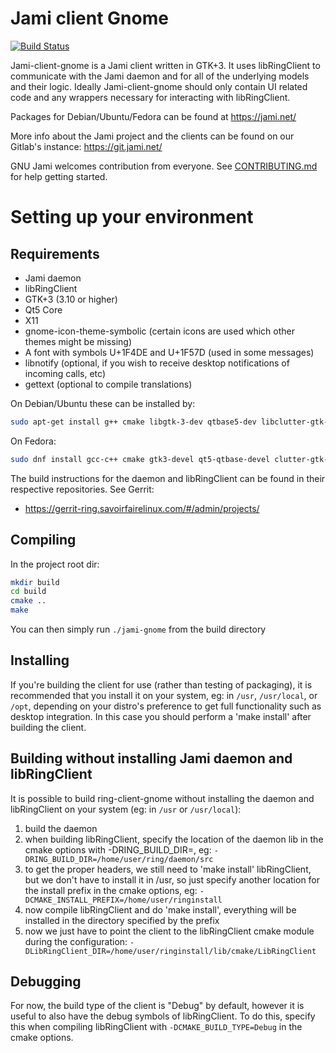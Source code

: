 # Jami client Gnome

[![Build Status](https://jenkins.jami.net/buildStatus/icon?job=client-gnome)](https://jenkins.jami.net/job/client-gnome/)

Jami-client-gnome is a Jami client written in GTK+3. It uses libRingClient to
communicate with the Jami daemon and for all of the underlying models and their
logic. Ideally Jami-client-gnome should only contain UI related code and any
wrappers necessary for interacting with libRingClient.

Packages for Debian/Ubuntu/Fedora can be found at https://jami.net/

More info about the Jami project and the clients can be found on our Gitlab's instance:
https://git.jami.net/

GNU Jami welcomes contribution from everyone. See [CONTRIBUTING.md](CONTRIBUTING.md) for help getting started.

# Setting up your environment

## Requirements

- Jami daemon
- libRingClient
- GTK+3 (3.10 or higher)
- Qt5 Core
- X11
- gnome-icon-theme-symbolic (certain icons are used which other themes might be missing)
- A font with symbols U+1F4DE and U+1F57D (used in some messages)
- libnotify (optional, if you wish to receive desktop notifications of incoming calls, etc)
- gettext (optional to compile translations)

On Debian/Ubuntu these can be installed by:
```bash
sudo apt-get install g++ cmake libgtk-3-dev qtbase5-dev libclutter-gtk-1.0-dev gnome-icon-theme-symbolic libnotify-dev gettext
```

On Fedora:
```bash
sudo dnf install gcc-c++ cmake gtk3-devel qt5-qtbase-devel clutter-gtk-devel gnome-icon-theme-symbolic libnotify-devel gettext
```

The build instructions for the daemon and libRingClient can be found in their
respective repositories. See Gerrit:
 - https://gerrit-ring.savoirfairelinux.com/#/admin/projects/


## Compiling

In the project root dir:
```bash
mkdir build
cd build
cmake ..
make
```

You can then simply run `./jami-gnome` from the build directory

## Installing

If you're building the client for use (rather than testing of packaging), it is
recommended that you install it on your system, eg: in `/usr`, `/usr/local`, or
`/opt`, depending on your distro's preference to get full functionality such as
desktop integration. In this case you should perform a 'make install' after
building the client.


## Building without installing Jami daemon and libRingClient

It is possible to build ring-client-gnome without installing the daemon and
libRingClient on your system (eg: in `/usr` or `/usr/local`):

1. build the daemon
2. when building libRingClient, specify the location of the daemon lib in the
   cmake options with -DRING_BUILD_DIR=, eg:
   `-DRING_BUILD_DIR=/home/user/ring/daemon/src`
3. to get the proper headers, we still need to 'make install' libRingClient, but
   we don't have to install it in /usr, so just specify another location for the
   install prefix in the cmake options, eg:
   `-DCMAKE_INSTALL_PREFIX=/home/user/ringinstall`
4. now compile libRingClient and do 'make install', everything will be installed
   in the directory specified by the prefix
4. now we just have to point the client to the libRingClient cmake module during
   the configuration:
   `-DLibRingClient_DIR=/home/user/ringinstall/lib/cmake/LibRingClient`


## Debugging

For now, the build type of the client is "Debug" by default, however it is
useful to also have the debug symbols of libRingClient. To do this, specify this
when compiling libRingClient with `-DCMAKE_BUILD_TYPE=Debug` in the cmake
options.
